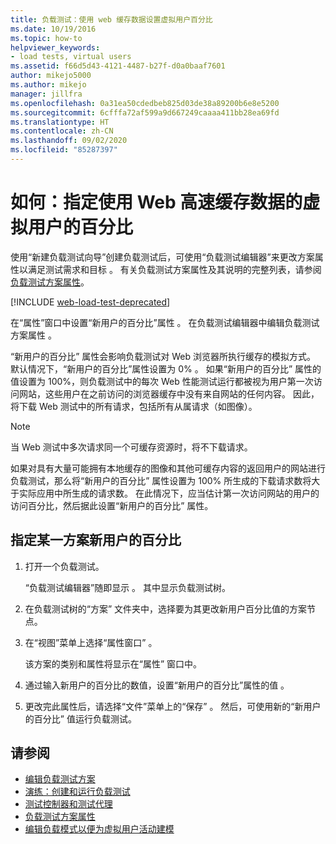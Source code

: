 ```yaml
---
title: 负载测试：使用 web 缓存数据设置虚拟用户百分比
ms.date: 10/19/2016
ms.topic: how-to
helpviewer_keywords:
- load tests, virtual users
ms.assetid: f66d5d43-4121-4487-b27f-d0a0baaf7601
author: mikejo5000
ms.author: mikejo
manager: jillfra
ms.openlocfilehash: 0a31ea50cdedbeb825d03de38a89200b6e8e5200
ms.sourcegitcommit: 6cfffa72af599a9d667249caaaa411bb28ea69fd
ms.translationtype: HT
ms.contentlocale: zh-CN
ms.lasthandoff: 09/02/2020
ms.locfileid: "85287397"
---
```

# <a name="how-to-specify-the-percentage-of-virtual-users-that-use-web-cache-data"></a>如何：指定使用 Web 高速缓存数据的虚拟用户的百分比

使用“新建负载测试向导”创建负载测试后，可使用“负载测试编辑器”来更改方案属性以满足测试需求和目标   。 有关负载测试方案属性及其说明的完整列表，请参阅[负载测试方案属性](../test/load-test-scenario-properties.md)。

[!INCLUDE [web-load-test-deprecated](includes/web-load-test-deprecated.md)]

在“属性”窗口中设置“新用户的百分比”属性   。 在负载测试编辑器中编辑负载测试方案属性  。

“新用户的百分比”  属性会影响负载测试对 Web 浏览器所执行缓存的模拟方式。 默认情况下，“新用户的百分比”属性设置为 0%  。 如果“新用户的百分比”  属性的值设置为 100%，则负载测试中的每次 Web 性能测试运行都被视为用户第一次访问网站，这些用户在之前访问的浏览器缓存中没有来自网站的任何内容。 因此，将下载 Web 测试中的所有请求，包括所有从属请求（如图像）。

> [!NOTE]
> 当 Web 测试中多次请求同一个可缓存资源时，将不下载请求。

如果对具有大量可能拥有本地缓存的图像和其他可缓存内容的返回用户的网站进行负载测试，那么将“新用户的百分比”  属性设置为 100% 所生成的下载请求数将大于实际应用中所生成的请求数。 在此情况下，应当估计第一次访问网站的用户的访问百分比，然后据此设置“新用户的百分比”  属性。

## <a name="to-specify-the-percentage-of-new-users-for-a-scenario"></a>指定某一方案新用户的百分比

1. 打开一个负载测试。

     “负载测试编辑器”随即显示  。 其中显示负载测试树。

2. 在负载测试树的“方案”  文件夹中，选择要为其更改新用户百分比值的方案节点。

3. 在“视图”菜单上选择“属性窗口”   。

     该方案的类别和属性将显示在“属性”  窗口中。

4. 通过输入新用户的百分比的数值，设置“新用户的百分比”属性的值  。

5. 更改完此属性后，请选择“文件”菜单上的“保存”   。 然后，可使用新的“新用户的百分比”  值运行负载测试。

## <a name="see-also"></a>请参阅

- [编辑负载测试方案](../test/edit-load-test-scenarios.md)
- [演练：创建和运行负载测试](../test/walkthrough-create-and-run-a-load-test.md)
- [测试控制器和测试代理](configure-test-agents-and-controllers-for-load-tests.md)
- [负载测试方案属性](../test/load-test-scenario-properties.md)
- [编辑负载模式以便为虚拟用户活动建模](../test/edit-load-patterns-to-model-virtual-user-activities.md)
